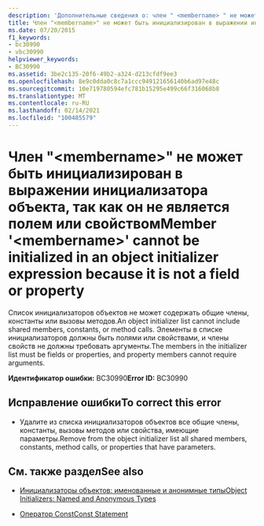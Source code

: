 ```yaml
---
description: 'Дополнительные сведения о: член " <membername> " не может быть инициализирован в выражении инициализатора объекта, поскольку он не является полем или свойством'
title: Член "<membername>" не может быть инициализирован в выражении инициализатора объекта, так как он не является полем или свойством
ms.date: 07/20/2015
f1_keywords:
- bc30990
- vbc30990
helpviewer_keywords:
- BC30990
ms.assetid: 3be2c135-20f6-49b2-a324-d213cfdf9ee3
ms.openlocfilehash: 8e9c0dda0c8c7a1ccc949121656140b6ad97e48c
ms.sourcegitcommit: 10e719780594efc781b15295e499c66f316068b8
ms.translationtype: MT
ms.contentlocale: ru-RU
ms.lasthandoff: 02/14/2021
ms.locfileid: "100485579"
---
```

# <a name="member-membername-cannot-be-initialized-in-an-object-initializer-expression-because-it-is-not-a-field-or-property"></a><span data-ttu-id="f68d3-103">Член "\<membername>" не может быть инициализирован в выражении инициализатора объекта, так как он не является полем или свойством</span><span class="sxs-lookup"><span data-stu-id="f68d3-103">Member '\<membername>' cannot be initialized in an object initializer expression because it is not a field or property</span></span>

<span data-ttu-id="f68d3-104">Список инициализаторов объектов не может содержать общие члены, константы или вызовы методов.</span><span class="sxs-lookup"><span data-stu-id="f68d3-104">An object initializer list cannot include shared members, constants, or method calls.</span></span> <span data-ttu-id="f68d3-105">Элементы в списке инициализаторов должны быть полями или свойствами, и члены свойств не должны требовать аргументы.</span><span class="sxs-lookup"><span data-stu-id="f68d3-105">The members in the initializer list must be fields or properties, and property members cannot require arguments.</span></span>  
  
 <span data-ttu-id="f68d3-106">**Идентификатор ошибки:** BC30990</span><span class="sxs-lookup"><span data-stu-id="f68d3-106">**Error ID:** BC30990</span></span>  
  
## <a name="to-correct-this-error"></a><span data-ttu-id="f68d3-107">Исправление ошибки</span><span class="sxs-lookup"><span data-stu-id="f68d3-107">To correct this error</span></span>  
  
- <span data-ttu-id="f68d3-108">Удалите из списка инициализаторов объектов все общие члены, константы, вызовы методов или свойства, имеющие параметры.</span><span class="sxs-lookup"><span data-stu-id="f68d3-108">Remove from the object initializer list all shared members, constants, method calls, or properties that have parameters.</span></span>  
  
## <a name="see-also"></a><span data-ttu-id="f68d3-109">См. также раздел</span><span class="sxs-lookup"><span data-stu-id="f68d3-109">See also</span></span>

- [<span data-ttu-id="f68d3-110">Инициализаторы объектов: именованные и анонимные типы</span><span class="sxs-lookup"><span data-stu-id="f68d3-110">Object Initializers: Named and Anonymous Types</span></span>](../programming-guide/language-features/objects-and-classes/object-initializers-named-and-anonymous-types.md)

- [<span data-ttu-id="f68d3-111">Оператор Const</span><span class="sxs-lookup"><span data-stu-id="f68d3-111">Const Statement</span></span>](../language-reference/statements/const-statement.md)
